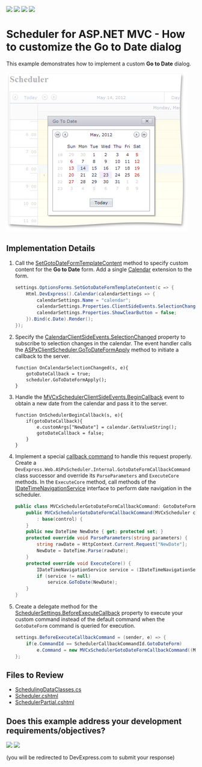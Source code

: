 <!-- default badges list -->
![](https://img.shields.io/endpoint?url=https://codecentral.devexpress.com/api/v1/VersionRange/128553488/14.1.6%2B)
[![](https://img.shields.io/badge/Open_in_DevExpress_Support_Center-FF7200?style=flat-square&logo=DevExpress&logoColor=white)](https://supportcenter.devexpress.com/ticket/details/E4015)
[![](https://img.shields.io/badge/📖_How_to_use_DevExpress_Examples-e9f6fc?style=flat-square)](https://docs.devexpress.com/GeneralInformation/403183)
[![](https://img.shields.io/badge/💬_Leave_Feedback-feecdd?style=flat-square)](#does-this-example-address-your-development-requirementsobjectives)
<!-- default badges end -->

# Scheduler for ASP.NET MVC - How to customize the Go to Date dialog

This example demonstrates how to implement a custom **Go to Date** dialog.

![](scheduler-custom-go-to-date-form.png)

## Implementation Details

1. Call the [SetGotoDateFormTemplateContent](https://docs.devexpress.com/AspNetMvc/DevExpress.Web.Mvc.MVCxSchedulerOptionsForms.SetGotoDateFormTemplateContent(System.Action-DevExpress.Web.ASPxScheduler.GotoDateFormTemplateContainer-)) method to specify custom content for the **Go to Date** form. Add a single [Calendar](https://docs.devexpress.com/AspNetMvc/8981/components/data-editors-extensions/calendar) extension to the form.

    ```csharp
    settings.OptionsForms.SetGotoDateFormTemplateContent(c => {
        Html.DevExpress().Calendar(calendarSettings => {
            calendarSettings.Name = "calendar";
            calendarSettings.Properties.ClientSideEvents.SelectionChanged = "OnCalendarSelectionChanged";
            calendarSettings.Properties.ShowClearButton = false;
        }).Bind(c.Date).Render();
    });
    ```

2. Specify the [CalendarClientSideEvents.SelectionChanged](https://docs.devexpress.com/AspNet/DevExpress.Web.CalendarClientSideEvents.SelectionChanged) property to subscribe to selection changes in the calendar. The event handler calls the [ASPxClientScheduler.GoToDateFormApply](https://docs.devexpress.com/AspNet/js-ASPxClientScheduler.GoToDateFormApply) method to initiate a callback to the server.

    ```jscript
    function OnCalendarSelectionChanged(s, e){
        gotoDateCallback = true;
        scheduler.GoToDateFormApply();
    }
    ```

3. Handle the [MVCxSchedulerClientSideEvents.BeginCallback](https://docs.devexpress.com/AspNet/DevExpress.Web.CallbackClientSideEventsBase.BeginCallback) event to obtain a new date from the calendar and pass it to the server.

    ```jscript
    function OnSchedulerBeginCallback(s, e){
        if(gotoDateCallback){
            e.customArgs["NewDate"] = calendar.GetValueString();
            gotoDateCallback = false;
        }
    }
    ```

4. Implement a special [callback command](https://docs.devexpress.com/AspNet/5462/components/scheduler/concepts/callback-commands) to handle this request properly. Create a `DevExpress.Web.ASPxScheduler.Internal.GotoDateFormCallbackCommand` class successor and override its `ParseParameters` and `ExecuteCore` methods. In the `ExecuteCore` method, call methods of the [IDateTimeNavigationService](https://docs.devexpress.com/CoreLibraries/DevExpress.XtraScheduler.Services.IDateTimeNavigationService) interface to perform date navigation in the scheduler.
  
    ```csharp
    public class MVCxSchedulerGotoDateFormCallbackCommand: GotoDateFormCallbackCommand {
        public MVCxSchedulerGotoDateFormCallbackCommand(MVCxScheduler control)
            : base(control) {
        }
        public new DateTime NewDate { get; protected set; }
        protected override void ParseParameters(string parameters) {
            string rawDate = HttpContext.Current.Request["NewDate"];
            NewDate = DateTime.Parse(rawDate);
        }
        protected override void ExecuteCore() {
            IDateTimeNavigationService service = (IDateTimeNavigationService)Control.GetService(typeof(IDateTimeNavigationService));
            if (service != null)
                service.GoToDate(NewDate);
        }
    }
    ```

5. Create a delegate method for the [SchedulerSettings.BeforeExecuteCallback](https://docs.devexpress.com/AspNetMvc/DevExpress.Web.Mvc.SchedulerSettings.BeforeExecuteCallbackCommand) property to execute your custom command instead of the default command when the `GotoDateForm` command is queried for execution.

    ```csharp
    settings.BeforeExecuteCallbackCommand = (sender, e) => {
        if(e.CommandId == SchedulerCallbackCommandId.GotoDateForm)
            e.Command = new MVCxSchedulerGotoDateFormCallbackCommand((MVCxScheduler)sender);
    };
    ```

## Files to Review

* [SchedulingDataClasses.cs](./CS/Scheduler.CustomizationGotoDateForm/Models/SchedulingDataClasses.cs)
* [Scheduler.cshtml](./CS/Scheduler.CustomizationGotoDateForm/Views/Scheduler/Scheduler.cshtml)
* [SchedulerPartial.cshtml](./CS/Scheduler.CustomizationGotoDateForm/Views/Scheduler/SchedulerPartial.cshtml)
<!-- feedback -->
## Does this example address your development requirements/objectives?

[<img src="https://www.devexpress.com/support/examples/i/yes-button.svg"/>](https://www.devexpress.com/support/examples/survey.xml?utm_source=github&utm_campaign=asp-net-mvc-scheduler-custom-go-to-date-dialog&~~~was_helpful=yes) [<img src="https://www.devexpress.com/support/examples/i/no-button.svg"/>](https://www.devexpress.com/support/examples/survey.xml?utm_source=github&utm_campaign=asp-net-mvc-scheduler-custom-go-to-date-dialog&~~~was_helpful=no)

(you will be redirected to DevExpress.com to submit your response)
<!-- feedback end -->
